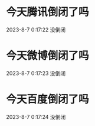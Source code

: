 # 今天腾讯倒闭了吗

2023-8-7 0:17:22 没倒闭

# 今天微博倒闭了吗

2023-8-7 0:17:23 没倒闭

# 今天百度倒闭了吗

2023-8-7 0:17:24 没倒闭

